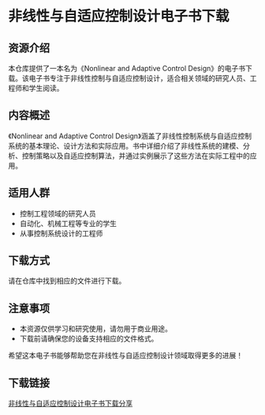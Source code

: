 # 非线性与自适应控制设计电子书下载

## 资源介绍

本仓库提供了一本名为《Nonlinear and Adaptive Control Design》的电子书下载。该电子书专注于非线性控制与自适应控制设计，适合相关领域的研究人员、工程师和学生阅读。

## 内容概述

《Nonlinear and Adaptive Control Design》涵盖了非线性控制系统与自适应控制系统的基本理论、设计方法和实际应用。书中详细介绍了非线性系统的建模、分析、控制策略以及自适应控制算法，并通过实例展示了这些方法在实际工程中的应用。

## 适用人群

- 控制工程领域的研究人员
- 自动化、机械工程等专业的学生
- 从事控制系统设计的工程师

## 下载方式

请在仓库中找到相应的文件进行下载。

## 注意事项

- 本资源仅供学习和研究使用，请勿用于商业用途。
- 下载前请确保您的设备支持相应的文件格式。

希望这本电子书能够帮助您在非线性与自适应控制设计领域取得更多的进展！

## 下载链接

[非线性与自适应控制设计电子书下载分享](https://pan.quark.cn/s/d027a6fb2f40)